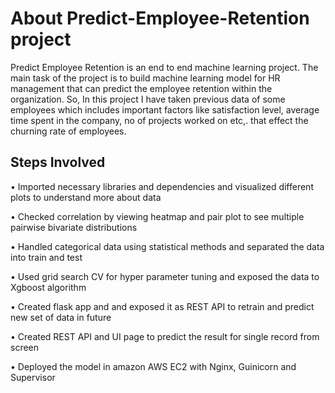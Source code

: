 # About Predict-Employee-Retention project 

Predict Employee Retention is an end to end machine learning project. The main task of the project is to build machine learning model for HR management that can predict the employee retention within the organization. So, In this project I have taken previous data of some employees which includes important factors like satisfaction level, average time spent in the company, no of projects worked on etc,. that effect the churning rate of employees. 

## Steps Involved
•	Imported necessary libraries and dependencies and visualized different plots to understand more about data

•	Checked correlation by viewing heatmap and pair plot to see multiple pairwise bivariate distributions

•	Handled categorical data using statistical methods and separated the data into train and test

•	Used grid search CV for hyper parameter tuning and exposed the data to Xgboost algorithm 

•	Created flask app and and exposed it as REST API to retrain and predict new set of data in future

•	Created REST API and UI page to predict the result for single record from screen 

•	Deployed the model in amazon AWS EC2 with Nginx, Guinicorn and Supervisor

